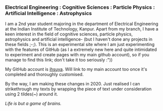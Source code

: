 ### Electrical Engineering : Cognitive Sciences : Particle Physics : Artificial Intelligence : Astrophysics

I am a 2nd year student majoring in the department of Electrical Engineering at the Indian Institute of Technology, Kanpur. Apart from my branch, I have a keen interest in the field of cognitive sciences, particle physics, astrophysics and artificial intelligence- (but I haven't done any projects in these fields ;-;). This is an experimental site where I am just experimenting with the features of GitHub (as I a extremely new here and quite intimidated to experiment and create pages with my main github account), so if you manage to find this link; don't take it too seriously :"))

My GitHub account is [ihsuya](https://ihsuya.github.io/). Will link to my main account too once it's completed and thoroughly customised.

By the way, I am making these changes in 2020. Just realised I can strikethrough my texts by wrapping the piece of text under consideration using 2 tildes(~) around it. 

*Life is but a game of brains.*









